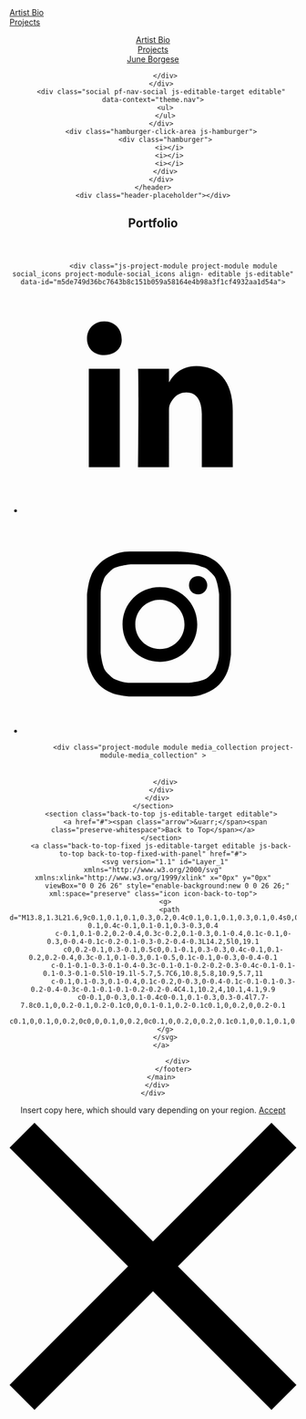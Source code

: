 <!DOCTYPE HTML>
<html lang="en-US">
<head>
 </script>
</head>
        <body class="transition-enabled">  <div class='page-background-video page-background-video-with-panel'>
  </div>
  <div class="js-responsive-nav">
    <div class="responsive-nav has-social">
      <div class="close-responsive-click-area js-close-responsive-nav">
        <div class="close-responsive-button"></div>
      </div>
          <nav class="nav-container js-editable-target editable">
      <div class="page-title">
        <a href="/artist-bio-1" >Artist Bio</a>
      </div>
      <div class="page-title">
        <a href="/projects" >Projects</a>
      </div>
          </nav>
        <div class="social pf-nav-social js-editable-target editable" data-context="theme.nav">
          <ul>
          </ul>
        </div>
    </div>
  </div>
    <header class="site-header js-site-header js-editable-target editable  js-fixed-nav js-editable-target editable" data-context="theme.nav">
        <nav class="nav-container js-editable-target editable">
      <div class="page-title">
        <a href="/artist-bio-1" >Artist Bio</a>
      </div>
      <div class="page-title">
        <a href="/projects" >Projects</a>
      </div>
        </nav>
        <div class="logo-wrap js-editable-target editable" data-context="theme.nav">
          <div class="logo logo-text  ">
              <a href="" class="preserve-whitespace">June Borgese</a>

          </div>
        </div>
        <div class="social pf-nav-social js-editable-target editable" data-context="theme.nav">
          <ul>
          </ul>
        </div>
        <div class="hamburger-click-area js-hamburger">
          <div class="hamburger">
            <i></i>
            <i></i>
            <i></i>
          </div>
        </div>
    </header>
    <div class="header-placeholder"></div>
  <div class="site-wrap cfix js-site-wrap">
    <div class="site-container">
      <div class="site-content">
        <main>
  <div class="page-container js-editable-target editable" data-context="page.page.container">
    <section class="page standard-modules">
        <header class="page-header content js-editable-target editable" data-context="pages" data-identity="id:p5de7478a3227d330c16e442b633c49f9067ce84f770e9b174a235" data-menu="Page Header">
            <h1 class="title preserve-whitespace">Portfolio</h1>
            <p class="description"></p>
        </header>
      <div class="page-content js-page-content js-editable-target editable" data-context="pages" data-identity="id:p5de7478a3227d330c16e442b633c49f9067ce84f770e9b174a235" data-menu="Page Content">
        <div id="project-canvas" class="js-project-modules modules content">
          <div id="project-modules">
              
              
              
              
              
              
              
              
              <div class="js-project-module project-module module social_icons project-module-social_icons align- editable js-editable" data-id="m5de749d36bc7643b8c151b059a58164e4b98a3f1cf4932aa1d54a">
  <div class="module-content module-content-social_icons js-module-content">
      <div class="social">
        <ul>
              <li>
                <a href="http://www.linkedin.com/in/june-li-borgese-3a7548177" target="_blank">
                  <svg version="1.1" id="Layer_1" xmlns="http://www.w3.org/2000/svg" xmlns:xlink="http://www.w3.org/1999/xlink" viewBox="0 0 30 24" style="enable-background:new 0 0 30 24;" xml:space="preserve" class="icon">
                  <path id="path-1_24_" d="M19.6,19v-5.8c0-1.4-0.5-2.4-1.7-2.4c-1,0-1.5,0.7-1.8,1.3C16,12.3,16,12.6,16,13v6h-3.4
                    c0,0,0.1-9.8,0-10.8H16v1.5c0,0,0,0,0,0h0v0C16.4,9,17.2,7.9,19,7.9c2.3,0,4,1.5,4,4.9V19H19.6z M8.9,6.7L8.9,6.7
                    C7.7,6.7,7,5.9,7,4.9C7,3.8,7.8,3,8.9,3s1.9,0.8,1.9,1.9C10.9,5.9,10.1,6.7,8.9,6.7z M10.6,19H7.2V8.2h3.4V19z"/>
                  </svg>
                </a>
              </li>
              <li>
                <a href="http://www.instagram.com/junelibee/?hl=en" target="_blank">
                  <svg version="1.1" id="Layer_1" xmlns="http://www.w3.org/2000/svg" xmlns:xlink="http://www.w3.org/1999/xlink" viewBox="0 0 30 24" style="enable-background:new 0 0 30 24;" xml:space="preserve" class="icon">
                  <g>
                    <path d="M15,5.4c2.1,0,2.4,0,3.2,0c0.8,0,1.2,0.2,1.5,0.3c0.4,0.1,0.6,0.3,0.9,0.6c0.3,0.3,0.5,0.5,0.6,0.9
                      c0.1,0.3,0.2,0.7,0.3,1.5c0,0.8,0,1.1,0,3.2s0,2.4,0,3.2c0,0.8-0.2,1.2-0.3,1.5c-0.1,0.4-0.3,0.6-0.6,0.9c-0.3,0.3-0.5,0.5-0.9,0.6
                      c-0.3,0.1-0.7,0.2-1.5,0.3c-0.8,0-1.1,0-3.2,0s-2.4,0-3.2,0c-0.8,0-1.2-0.2-1.5-0.3c-0.4-0.1-0.6-0.3-0.9-0.6
                      c-0.3-0.3-0.5-0.5-0.6-0.9c-0.1-0.3-0.2-0.7-0.3-1.5c0-0.8,0-1.1,0-3.2s0-2.4,0-3.2c0-0.8,0.2-1.2,0.3-1.5c0.1-0.4,0.3-0.6,0.6-0.9
                      c0.3-0.3,0.5-0.5,0.9-0.6c0.3-0.1,0.7-0.2,1.5-0.3C12.6,5.4,12.9,5.4,15,5.4 M15,4c-2.2,0-2.4,0-3.3,0c-0.9,0-1.4,0.2-1.9,0.4
                      c-0.5,0.2-1,0.5-1.4,0.9C7.9,5.8,7.6,6.2,7.4,6.8C7.2,7.3,7.1,7.9,7,8.7C7,9.6,7,9.8,7,12s0,2.4,0,3.3c0,0.9,0.2,1.4,0.4,1.9
                      c0.2,0.5,0.5,1,0.9,1.4c0.4,0.4,0.9,0.7,1.4,0.9c0.5,0.2,1.1,0.3,1.9,0.4c0.9,0,1.1,0,3.3,0s2.4,0,3.3,0c0.9,0,1.4-0.2,1.9-0.4
                      c0.5-0.2,1-0.5,1.4-0.9c0.4-0.4,0.7-0.9,0.9-1.4c0.2-0.5,0.3-1.1,0.4-1.9c0-0.9,0-1.1,0-3.3s0-2.4,0-3.3c0-0.9-0.2-1.4-0.4-1.9
                      c-0.2-0.5-0.5-1-0.9-1.4c-0.4-0.4-0.9-0.7-1.4-0.9c-0.5-0.2-1.1-0.3-1.9-0.4C17.4,4,17.2,4,15,4L15,4L15,4z"/>
                    <path d="M15,7.9c-2.3,0-4.1,1.8-4.1,4.1s1.8,4.1,4.1,4.1s4.1-1.8,4.1-4.1S17.3,7.9,15,7.9L15,7.9z M15,14.7c-1.5,0-2.7-1.2-2.7-2.7
                      c0-1.5,1.2-2.7,2.7-2.7s2.7,1.2,2.7,2.7C17.7,13.5,16.5,14.7,15,14.7L15,14.7z"/>
                    <path d="M20.2,7.7c0,0.5-0.4,1-1,1s-1-0.4-1-1s0.4-1,1-1S20.2,7.2,20.2,7.7L20.2,7.7z"/>
                  </g>
                  </svg>
                </a>
              </li>
        </ul>
      </div>
  </div>
</div>

              
              
              
              
              
              
              
              
              <div class="project-module module media_collection project-module-media_collection" >
  <div class="grid--main js-grid-main">
    <div class="grid__item-container js-grid-item-container" data-flex-grow="346.66666666667" style="width:346.66666666667px; flex-grow:346.66666666667;" data-width="1920" data-height="1440">
      <script type="text/html" class="js-lightbox-slide-content">
        <div class="grid__image-wrapper">
          <img src="https://pro2-bar-s3-cdn-cf3.myportfolio.com/7627ee67-467e-497a-b6f9-2750956a5ef8/eb70dd60-2a31-4a5c-a597-d8b53be79c4a_rw_1920.JPG?h=12250f979651a4f811bc3442043aa4f9" srcset="https://pro2-bar-s3-cdn-cf3.myportfolio.com/7627ee67-467e-497a-b6f9-2750956a5ef8/eb70dd60-2a31-4a5c-a597-d8b53be79c4a_rw_600.JPG?h=3436a55304a9b0cfaa87f96dac4ab02e 600w,https://pro2-bar-s3-cdn-cf3.myportfolio.com/7627ee67-467e-497a-b6f9-2750956a5ef8/eb70dd60-2a31-4a5c-a597-d8b53be79c4a_rw_1200.JPG?h=4fdc0d6646bd9742397b82e01a1517a6 1200w,https://pro2-bar-s3-cdn-cf3.myportfolio.com/7627ee67-467e-497a-b6f9-2750956a5ef8/eb70dd60-2a31-4a5c-a597-d8b53be79c4a_rw_1920.JPG?h=12250f979651a4f811bc3442043aa4f9 1920w," sizes="(max-width: 1920px) 100vw, 1920px">
        <div>
      </script>
      <img
        class="grid__item-image js-grid__item-image grid__item-image-lazy js-lazy"
        src="data:image/gif;base64,R0lGODlhAQABAIAAAAAAAP///yH5BAEAAAAALAAAAAABAAEAAAIBRAA7"
        data-src="https://pro2-bar-s3-cdn-cf3.myportfolio.com/7627ee67-467e-497a-b6f9-2750956a5ef8/eb70dd60-2a31-4a5c-a597-d8b53be79c4a_rw_1920.JPG?h=12250f979651a4f811bc3442043aa4f9"
        data-srcset="https://pro2-bar-s3-cdn-cf3.myportfolio.com/7627ee67-467e-497a-b6f9-2750956a5ef8/eb70dd60-2a31-4a5c-a597-d8b53be79c4a_rw_600.JPG?h=3436a55304a9b0cfaa87f96dac4ab02e 600w,https://pro2-bar-s3-cdn-cf3.myportfolio.com/7627ee67-467e-497a-b6f9-2750956a5ef8/eb70dd60-2a31-4a5c-a597-d8b53be79c4a_rw_1200.JPG?h=4fdc0d6646bd9742397b82e01a1517a6 1200w,https://pro2-bar-s3-cdn-cf3.myportfolio.com/7627ee67-467e-497a-b6f9-2750956a5ef8/eb70dd60-2a31-4a5c-a597-d8b53be79c4a_rw_1920.JPG?h=12250f979651a4f811bc3442043aa4f9 1920w,"
      >
      <span class="grid__item-filler" style="padding-bottom:75%;"></span>
    </div>
    <div class="grid__item-container js-grid-item-container" data-flex-grow="268.38709677419" style="width:268.38709677419px; flex-grow:268.38709677419;" data-width="640" data-height="620">
      <script type="text/html" class="js-lightbox-slide-content">
        <div class="grid__image-wrapper">
          <img src="https://pro2-bar-s3-cdn-cf1.myportfolio.com/7627ee67-467e-497a-b6f9-2750956a5ef8/925c6b7e-80a3-4d76-bbf6-244367275d4b_rw_1200.JPG?h=a5303a000a2d46a386400d9501f3c912" srcset="https://pro2-bar-s3-cdn-cf1.myportfolio.com/7627ee67-467e-497a-b6f9-2750956a5ef8/925c6b7e-80a3-4d76-bbf6-244367275d4b_rw_600.JPG?h=7894804fc7eb452d3441ac123563c067 600w,https://pro2-bar-s3-cdn-cf1.myportfolio.com/7627ee67-467e-497a-b6f9-2750956a5ef8/925c6b7e-80a3-4d76-bbf6-244367275d4b_rw_1200.JPG?h=a5303a000a2d46a386400d9501f3c912 640w," sizes="(max-width: 640px) 100vw, 640px">
        <div>
      </script>
      <img
        class="grid__item-image js-grid__item-image grid__item-image-lazy js-lazy"
        src="data:image/gif;base64,R0lGODlhAQABAIAAAAAAAP///yH5BAEAAAAALAAAAAABAAEAAAIBRAA7"
        data-src="https://pro2-bar-s3-cdn-cf1.myportfolio.com/7627ee67-467e-497a-b6f9-2750956a5ef8/925c6b7e-80a3-4d76-bbf6-244367275d4b_rw_1200.JPG?h=a5303a000a2d46a386400d9501f3c912"
        data-srcset="https://pro2-bar-s3-cdn-cf1.myportfolio.com/7627ee67-467e-497a-b6f9-2750956a5ef8/925c6b7e-80a3-4d76-bbf6-244367275d4b_rw_600.JPG?h=7894804fc7eb452d3441ac123563c067 600w,https://pro2-bar-s3-cdn-cf1.myportfolio.com/7627ee67-467e-497a-b6f9-2750956a5ef8/925c6b7e-80a3-4d76-bbf6-244367275d4b_rw_1200.JPG?h=a5303a000a2d46a386400d9501f3c912 640w,"
      >
      <span class="grid__item-filler" style="padding-bottom:96.875%;"></span>
    </div>
    <div class="grid__item-container js-grid-item-container" data-flex-grow="177.89473684211" style="width:177.89473684211px; flex-grow:177.89473684211;" data-width="3840" data-height="5612">
      <script type="text/html" class="js-lightbox-slide-content">
        <div class="grid__image-wrapper">
          <img src="https://pro2-bar-s3-cdn-cf2.myportfolio.com/7627ee67-467e-497a-b6f9-2750956a5ef8/daae8e0f-a2e3-4d18-85dc-4c75019e05e9_rw_3840.JPG?h=6601348590cd2d9aeefc40d9f55679e4" srcset="https://pro2-bar-s3-cdn-cf2.myportfolio.com/7627ee67-467e-497a-b6f9-2750956a5ef8/daae8e0f-a2e3-4d18-85dc-4c75019e05e9_rw_600.JPG?h=eaf6cfb002c3ad93c05a1543cc9ede55 600w,https://pro2-bar-s3-cdn-cf2.myportfolio.com/7627ee67-467e-497a-b6f9-2750956a5ef8/daae8e0f-a2e3-4d18-85dc-4c75019e05e9_rw_1200.JPG?h=f0a2bd88496608f9cdd045a382e48b9f 1200w,https://pro2-bar-s3-cdn-cf2.myportfolio.com/7627ee67-467e-497a-b6f9-2750956a5ef8/daae8e0f-a2e3-4d18-85dc-4c75019e05e9_rw_1920.JPG?h=b9f6c9206be63e1eedc97439c430f03a 1920w,https://pro2-bar-s3-cdn-cf2.myportfolio.com/7627ee67-467e-497a-b6f9-2750956a5ef8/daae8e0f-a2e3-4d18-85dc-4c75019e05e9_rw_3840.JPG?h=6601348590cd2d9aeefc40d9f55679e4 3840w," sizes="(max-width: 3840px) 100vw, 3840px">
        <div>
      </script>
      <img
        class="grid__item-image js-grid__item-image grid__item-image-lazy js-lazy"
        src="data:image/gif;base64,R0lGODlhAQABAIAAAAAAAP///yH5BAEAAAAALAAAAAABAAEAAAIBRAA7"
        data-src="https://pro2-bar-s3-cdn-cf2.myportfolio.com/7627ee67-467e-497a-b6f9-2750956a5ef8/daae8e0f-a2e3-4d18-85dc-4c75019e05e9_rw_3840.JPG?h=6601348590cd2d9aeefc40d9f55679e4"
        data-srcset="https://pro2-bar-s3-cdn-cf2.myportfolio.com/7627ee67-467e-497a-b6f9-2750956a5ef8/daae8e0f-a2e3-4d18-85dc-4c75019e05e9_rw_600.JPG?h=eaf6cfb002c3ad93c05a1543cc9ede55 600w,https://pro2-bar-s3-cdn-cf2.myportfolio.com/7627ee67-467e-497a-b6f9-2750956a5ef8/daae8e0f-a2e3-4d18-85dc-4c75019e05e9_rw_1200.JPG?h=f0a2bd88496608f9cdd045a382e48b9f 1200w,https://pro2-bar-s3-cdn-cf2.myportfolio.com/7627ee67-467e-497a-b6f9-2750956a5ef8/daae8e0f-a2e3-4d18-85dc-4c75019e05e9_rw_1920.JPG?h=b9f6c9206be63e1eedc97439c430f03a 1920w,https://pro2-bar-s3-cdn-cf2.myportfolio.com/7627ee67-467e-497a-b6f9-2750956a5ef8/daae8e0f-a2e3-4d18-85dc-4c75019e05e9_rw_3840.JPG?h=6601348590cd2d9aeefc40d9f55679e4 3840w,"
      >
      <span class="grid__item-filler" style="padding-bottom:146.15384615385%;"></span>
    </div>
    <div class="grid__item-container js-grid-item-container" data-flex-grow="195.12195121951" style="width:195.12195121951px; flex-grow:195.12195121951;" data-width="400" data-height="533">
      <script type="text/html" class="js-lightbox-slide-content">
        <div class="grid__image-wrapper">
          <img src="https://pro2-bar-s3-cdn-cf6.myportfolio.com/7627ee67-467e-497a-b6f9-2750956a5ef8/a77462a1-399f-4601-82b8-eca53324b0c4_rw_600.JPG?h=455875de0346c0b3680e3c3067e67bdf" srcset="https://pro2-bar-s3-cdn-cf6.myportfolio.com/7627ee67-467e-497a-b6f9-2750956a5ef8/a77462a1-399f-4601-82b8-eca53324b0c4_rw_600.JPG?h=455875de0346c0b3680e3c3067e67bdf 400w," sizes="(max-width: 400px) 100vw, 400px">
        <div>
      </script>
      <img
        class="grid__item-image js-grid__item-image grid__item-image-lazy js-lazy"
        src="data:image/gif;base64,R0lGODlhAQABAIAAAAAAAP///yH5BAEAAAAALAAAAAABAAEAAAIBRAA7"
        data-src="https://pro2-bar-s3-cdn-cf6.myportfolio.com/7627ee67-467e-497a-b6f9-2750956a5ef8/a77462a1-399f-4601-82b8-eca53324b0c4_rw_600.JPG?h=455875de0346c0b3680e3c3067e67bdf"
        data-srcset="https://pro2-bar-s3-cdn-cf6.myportfolio.com/7627ee67-467e-497a-b6f9-2750956a5ef8/a77462a1-399f-4601-82b8-eca53324b0c4_rw_600.JPG?h=455875de0346c0b3680e3c3067e67bdf 400w,"
      >
      <span class="grid__item-filler" style="padding-bottom:133.25%;"></span>
    </div>
    <div class="grid__item-container js-grid-item-container" data-flex-grow="260.61757719715" style="width:260.61757719715px; flex-grow:260.61757719715;" data-width="422" data-height="421">
      <script type="text/html" class="js-lightbox-slide-content">
        <div class="grid__image-wrapper">
          <img src="https://pro2-bar-s3-cdn-cf6.myportfolio.com/7627ee67-467e-497a-b6f9-2750956a5ef8/a5ab05d2-dfff-4e03-a616-1c9f125d3040_rw_600.png?h=5ecc594e569a50642ea7e108d0fc109d" srcset="https://pro2-bar-s3-cdn-cf6.myportfolio.com/7627ee67-467e-497a-b6f9-2750956a5ef8/a5ab05d2-dfff-4e03-a616-1c9f125d3040_rw_600.png?h=5ecc594e569a50642ea7e108d0fc109d 422w," sizes="(max-width: 422px) 100vw, 422px">
        <div>
      </script>
      <img
        class="grid__item-image js-grid__item-image grid__item-image-lazy js-lazy"
        src="data:image/gif;base64,R0lGODlhAQABAIAAAAAAAP///yH5BAEAAAAALAAAAAABAAEAAAIBRAA7"
        data-src="https://pro2-bar-s3-cdn-cf6.myportfolio.com/7627ee67-467e-497a-b6f9-2750956a5ef8/a5ab05d2-dfff-4e03-a616-1c9f125d3040_rw_600.png?h=5ecc594e569a50642ea7e108d0fc109d"
        data-srcset="https://pro2-bar-s3-cdn-cf6.myportfolio.com/7627ee67-467e-497a-b6f9-2750956a5ef8/a5ab05d2-dfff-4e03-a616-1c9f125d3040_rw_600.png?h=5ecc594e569a50642ea7e108d0fc109d 422w,"
      >
      <span class="grid__item-filler" style="padding-bottom:99.763033175355%;"></span>
    </div>
    <div class="js-grid-spacer"></div>
  </div>
</div>

              
              
          </div>
        </div>
      </div>
    </section>
        <section class="back-to-top js-editable-target editable">
          <a href="#"><span class="arrow">&uarr;</span><span class="preserve-whitespace">Back to Top</span></a>
        </section>
        <a class="back-to-top-fixed js-editable-target editable js-back-to-top back-to-top-fixed-with-panel" href="#">
          <svg version="1.1" id="Layer_1" xmlns="http://www.w3.org/2000/svg" xmlns:xlink="http://www.w3.org/1999/xlink" x="0px" y="0px"
           viewBox="0 0 26 26" style="enable-background:new 0 0 26 26;" xml:space="preserve" class="icon icon-back-to-top">
          <g>
            <path d="M13.8,1.3L21.6,9c0.1,0.1,0.1,0.3,0.2,0.4c0.1,0.1,0.1,0.3,0.1,0.4s0,0.3-0.1,0.4c-0.1,0.1-0.1,0.3-0.3,0.4
              c-0.1,0.1-0.2,0.2-0.4,0.3c-0.2,0.1-0.3,0.1-0.4,0.1c-0.1,0-0.3,0-0.4-0.1c-0.2-0.1-0.3-0.2-0.4-0.3L14.2,5l0,19.1
              c0,0.2-0.1,0.3-0.1,0.5c0,0.1-0.1,0.3-0.3,0.4c-0.1,0.1-0.2,0.2-0.4,0.3c-0.1,0.1-0.3,0.1-0.5,0.1c-0.1,0-0.3,0-0.4-0.1
              c-0.1-0.1-0.3-0.1-0.4-0.3c-0.1-0.1-0.2-0.2-0.3-0.4c-0.1-0.1-0.1-0.3-0.1-0.5l0-19.1l-5.7,5.7C6,10.8,5.8,10.9,5.7,11
              c-0.1,0.1-0.3,0.1-0.4,0.1c-0.2,0-0.3,0-0.4-0.1c-0.1-0.1-0.3-0.2-0.4-0.3c-0.1-0.1-0.1-0.2-0.2-0.4C4.1,10.2,4,10.1,4.1,9.9
              c0-0.1,0-0.3,0.1-0.4c0-0.1,0.1-0.3,0.3-0.4l7.7-7.8c0.1,0,0.2-0.1,0.2-0.1c0,0,0.1-0.1,0.2-0.1c0.1,0,0.2,0,0.2-0.1
              c0.1,0,0.1,0,0.2,0c0,0,0.1,0,0.2,0c0.1,0,0.2,0,0.2,0.1c0.1,0,0.1,0.1,0.2,0.1C13.7,1.2,13.8,1.2,13.8,1.3z"/>
          </g>
          </svg>
        </a>
  </div>
              <footer class="site-footer js-editable-target editable">
                <div class="footer-text">
                  
                </div>
              </footer>
        </main>
      </div>
    </div>
  </div>
<div class="cookie-banner js-cookie-banner">
  <p>Insert copy here, which should vary depending on your region. <a class="consent-link" href="#">Accept</a></p>
  <svg xmlns="http://www.w3.org/2000/svg" viewBox="-6458 -2604 16 16" class='close-btn'>
    <g id="Group_1479" data-name="Group 1479" transform="translate(-8281.367 -3556.368)">
      <rect id="Rectangle_6401" data-name="Rectangle 6401" class="stroke" width="1.968" height="20.66" transform="translate(1823.367 953.759) rotate(-45)"/>
      <rect id="Rectangle_6402" data-name="Rectangle 6402" class="stroke" width="1.968" height="20.66" transform="translate(1824.758 968.368) rotate(-135)"/>
    </g>
  </svg>
</div>
<script type="text/javascript">window.NREUM||(NREUM={});NREUM.info={"beacon":"bam.nr-data.net","licenseKey":"e7fb1b89a0","applicationID":"296353545","transactionName":"ZwZaYkJVDERXUxULCV5Me0NDQA1aGWsmJzJtQ1JDXlEOXlRfEwUDQwYLBFQHTFpPQA4QElYMVF9fGgFYWw==","queueTime":0,"applicationTime":8,"atts":"S0FNFApPHxsUUUNYHU0e","errorBeacon":"bam.nr-data.net","agent":""}</script></body>
<script type="text/javascript">
  // fix for Safari's back/forward cache
  window.onpageshow = function(e) {
    if (e.persisted) { window.location.reload(); }
  };
</script>
  <script type="text/javascript">var __config__ = {"page_id":"p5de7478a3227d330c16e442b633c49f9067ce84f770e9b174a235","theme":{"name":"marta"},"pageTransition":true,"linkTransition":true,"disableDownload":false,"localizedValidationMessages":{"required":"This field is required","Email":"This field must be a valid email address"},"lightbox":{"enabled":true,"color":{"opacity":0.94,"hex":"#fff"}},"cookie_banner":{"enabled":false}};</script>
  <script type="text/javascript" src="/site/translations?cb=00b201453aebe7bec4659c241122b4ac54bff69e"></script>
  <script type="text/javascript" src="/dist/js/main.js?cb=00b201453aebe7bec4659c241122b4ac54bff69e"></script>
</html>
